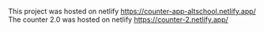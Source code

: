 This project was hosted on netlify https://counter-app-altschool.netlify.app/
The counter 2.0 was hosted on netlify https://counter-2.netlify.app/
